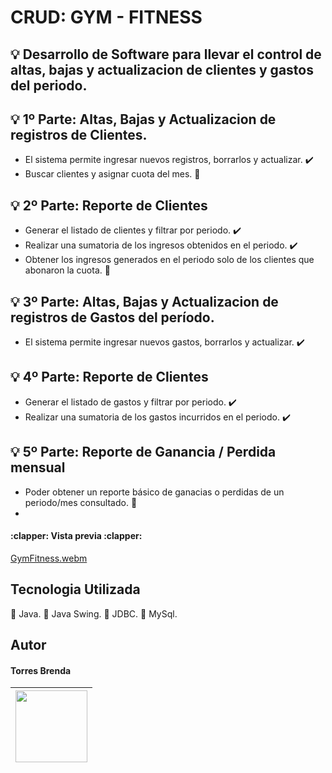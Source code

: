 # CRUD: GYM - FITNESS

## :bulb: Desarrollo de Software para llevar el control de altas, bajas y actualizacion de clientes y gastos del periodo. 

## :bulb: 1º Parte: Altas, Bajas y Actualizacion de registros de Clientes.
- El sistema permite ingresar nuevos registros, borrarlos y actualizar. :heavy_check_mark:
- Buscar clientes y asignar cuota del mes. :construction:

## :bulb: 2º Parte: Reporte de Clientes
- Generar el listado de clientes y filtrar por periodo. :heavy_check_mark: 
- Realizar una sumatoria de los ingresos obtenidos en el periodo. :heavy_check_mark:
- Obtener los ingresos generados en el periodo solo de los clientes que abonaron la cuota. :construction:

## :bulb: 3º Parte: Altas, Bajas y Actualizacion de registros de Gastos del período.
- El sistema permite ingresar nuevos gastos, borrarlos y actualizar. :heavy_check_mark: 

## :bulb: 4º Parte: Reporte de Clientes
- Generar el listado de gastos y filtrar por periodo. :heavy_check_mark: 
- Realizar una sumatoria de los gastos incurridos en el periodo. :heavy_check_mark: 

## :bulb: 5º Parte: Reporte de Ganancia / Perdida mensual
- Poder obtener un reporte básico de ganacias o perdidas de un periodo/mes consultado. :construction:
- 
<h4>
:clapper: Vista previa :clapper:</h4>

[GymFitness.webm](https://github.com/Soledad1988/AppGym-JDBC-MySQL-Java/assets/99606808/b0557d03-0f11-41cf-95b4-24f223cd9f5e)


## Tecnologia Utilizada
🔔 Java.
🔔 Java Swing.
🔔 JDBC.
🔔 MySql.


## Autor
<h4>Torres Brenda</h4>

|<img src="https://github.com/Soledad1988/AppGym-JDBC-MySQL-Java/assets/99606808/e8628720-d6b2-426f-a38e-0af55ac9b9da" width=115>|
| :---: |

